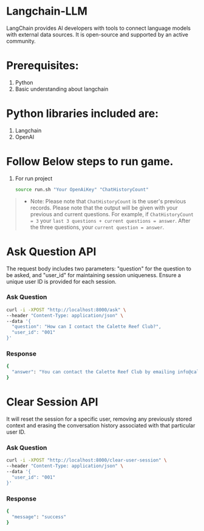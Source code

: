 # Langchain-LLM

LangChain provides AI developers with tools to connect language models with external data sources. It is open-source and supported by an active community.

# Prerequisites:
 1. Python
 2. Basic understanding about langchain

# Python libraries included are:

 1. Langchain
 2. OpenAI


# Follow Below steps to run game.
 1. For run project
    ```bash
    source run.sh "Your OpenAiKey" "ChatHistoryCount"
    ```
> - Note: Please note that `ChatHistoryCount` is the user's previous records. Please note that the output will be given with your previous and current questions. For example, if `ChatHistoryCount = 3` your `last 3 questions + current questions = answer`. After the three questions, your `current question = answer`.

# Ask Question API
The request body includes two parameters: "question" for the question to be asked, and "user_id" for maintaining session uniqueness. Ensure a unique user ID is provided for each session.
### Ask Question
```bash
curl -i -XPOST "http://localhost:8000/ask" \
--header "Content-Type: application/json" \
--data '{
  "question": "How can I contact the Calette Reef Club?",
  "user_id": "001"
}'
```
### Response
```bash
{
  "answer": "You can contact the Calette Reef Club by emailing info@calettereefclub.com or by visiting their entrance at Presidiana touristic harbour in Cefalù."
}
```
# Clear Session API
It will reset the session for a specific user, removing any previously stored context and erasing the conversation history associated with that particular user ID.
### Ask Question
```bash
curl -i -XPOST "http://localhost:8000/clear-user-session" \
--header "Content-Type: application/json" \
--data '{
  "user_id": "001"
}'
```
### Response
```bash
{
  "message": "success"
}
```
